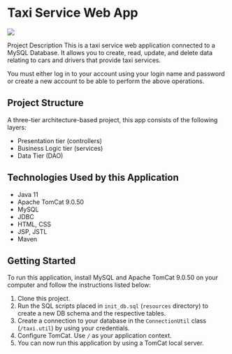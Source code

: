 
# Taxi Service Web App

![](https://media.timeout.com/images/105785000/1024/576/image.jpg)

Project Description
This is a taxi service web application connected to a MySQL Database. It allows you to create, read, update, and delete data relating to cars and drivers that provide taxi services.

You must either log in to your account using your login name and password or create a new account to be able to perform the above operations.

Project Structure
-------------
A three-tier architecture-based project, this app consists of the following layers:
- Presentation tier (controllers)
- Business Logic tier (services)
- Data Tier (DAO)

Technologies Used by this Application
-------------
- Java 11
- Apache TomCat 9.0.50
- MySQL
- JDBC
- HTML, CSS
- JSP, JSTL
- Maven

Getting Started
-------------
To run this application, install MySQL and Apache TomCat 9.0.50 on your computer and follow the instructions listed below:
1. Clone this project.
2. Run the SQL scripts placed in `init_db.sql` (`resources` directory) to create a new DB schema and the respective tables.
3. Create a connection to your database in the `ConnectionUtil` class (`/taxi.util`) by using your credentials.
4. Configure TomCat. Use `/` as your application context.
5. You can now run this application by using a TomCat local server.
